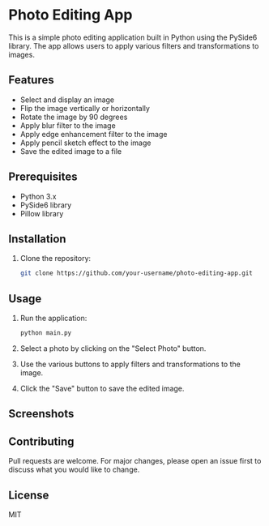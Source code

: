 # Photo Editing App

This is a simple photo editing application built in Python using the PySide6 library. The app allows users to apply various filters and transformations to images.

## Features

- Select and display an image
- Flip the image vertically or horizontally
- Rotate the image by 90 degrees
- Apply blur filter to the image
- Apply edge enhancement filter to the image
- Apply pencil sketch effect to the image
- Save the edited image to a file

## Prerequisites

- Python 3.x
- PySide6 library
- Pillow library

## Installation

1. Clone the repository:

   ```bash
   git clone https://github.com/your-username/photo-editing-app.git
   ```
 ## Usage

1. Run the application:

    ```bash
    python main.py
    ```

2. Select a photo by clicking on the "Select Photo" button.

3. Use the various buttons to apply filters and transformations to the image.

4. Click the "Save" button to save the edited image.

## Screenshots



## Contributing

Pull requests are welcome. For major changes, please open an issue first to discuss what you would like to change.

## License

MIT

